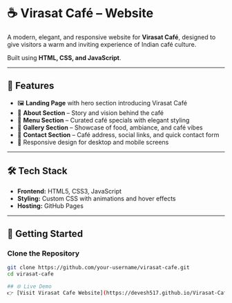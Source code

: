 
# ☕ Virasat Café – Website

A modern, elegant, and responsive website for **Virasat Café**, designed to give visitors a warm and inviting experience of Indian café culture.  

Built using **HTML, CSS, and JavaScript**.  

---

## 🌟 Features
- 🖼️ **Landing Page** with hero section introducing Virasat Café  
- 📖 **About Section** – Story and vision behind the café  
- 🍴 **Menu Section** – Curated café specials with elegant styling  
- 📸 **Gallery Section** – Showcase of food, ambiance, and café vibes  
- 📍 **Contact Section** – Café address, social links, and quick contact form  
- 🎨 Responsive design for desktop and mobile screens  

---

## 🛠️ Tech Stack
- **Frontend:** HTML5, CSS3, JavaScript  
- **Styling:** Custom CSS with animations and hover effects  
- **Hosting:** GitHub Pages  

---

## 🚀 Getting Started

### Clone the Repository
```bash
git clone https://github.com/your-username/virasat-cafe.git
cd virasat-cafe

## 🌐 Live Demo
👉 [Visit Virasat Cafe Website](https://devesh517.github.io/Virasat-Cafe/)
